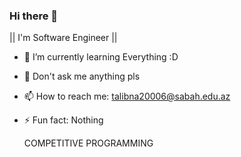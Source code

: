 ### Hi there 👋
  
  || I'm Software Engineer ||
 

- 🌱 I’m currently learning Everything :D
- 💬 Don't ask me anything pls
- 📫 How to reach me: talibna20006@sabah.edu.az
- ⚡ Fun fact: Nothing 


  COMPETITIVE PROGRAMMING 
